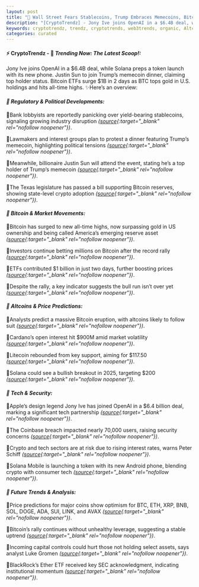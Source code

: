```yaml
---
layout: post
title: "🌅 Wall Street Fears Stablecoins, Trump Embraces Memecoins, Bitcoin Surges"
description: "[CryptoTrendz] - Jony Ive joins OpenAI in a $6.4B deal, while Solana preps a token launch with its new phone. Justin Sun to join Trump’s memecoin dinner, claiming top holder status. Bitcoin ETFs surge $1B in 2 days as BTC tops gold in U.S. holdings and hits all-time highs."
keywords: cryptotrendz, trendz, cryptotrends, web3trends, organic, Altcoin, SEC, Token, XRP, BTC, SOL, memecoin, Bitcoin, Market, Analyst, stablecoins, Crypto
categories: curated
---
```


#### ⚡ CryptoTrendz - 📌 *Trending Now: The Latest Scoop!:*

Jony Ive joins OpenAI in a $6.4B deal, while Solana preps a token launch with its new phone. Justin Sun to join Trump’s memecoin dinner, claiming top holder status. Bitcoin ETFs surge $1B in 2 days as BTC tops gold in U.S. holdings and hits all-time highs. ✨Here’s an overview:


#### *🔖  Regulatory & Political Developments:*  

🔹Bank lobbyists are reportedly panicking over yield-bearing stablecoins, signaling growing industry disruption *([source](https://s.avyag.com/i7tu){:target="_blank" rel="nofollow noopener"})*.  

🔹Lawmakers and interest groups plan to protest a dinner featuring Trump’s memecoin, highlighting political tensions *([source](https://s.avyag.com/zc5w){:target="_blank" rel="nofollow noopener"})*.  

🔹Meanwhile, billionaire Justin Sun will attend the event, stating he’s a top holder of Trump’s memecoin *([source](https://s.avyag.com/m6ta){:target="_blank" rel="nofollow noopener"})*.  

🔹The Texas legislature has passed a bill supporting Bitcoin reserves, showing state-level crypto adoption *([source](https://s.avyag.com/s749){:target="_blank" rel="nofollow noopener"})*.  

#### *🔖  Bitcoin & Market Movements:*  

🔹Bitcoin has surged to new all-time highs, now surpassing gold in US ownership and being called America’s emerging reserve asset *([source](https://s.avyag.com/1xi1){:target="_blank" rel="nofollow noopener"})*.  

🔹Investors continue betting millions on Bitcoin after the record rally *([source](https://s.avyag.com/wx5w){:target="_blank" rel="nofollow noopener"})*.  

🔹ETFs contributed $1 billion in just two days, further boosting prices *([source](https://s.avyag.com/4032){:target="_blank" rel="nofollow noopener"})*.  

🔹Despite the rally, a key indicator suggests the bull run isn’t over yet *([source](https://s.avyag.com/lfoa){:target="_blank" rel="nofollow noopener"})*.  

#### *🔖  Altcoins & Price Predictions:*  

🔹Analysts predict a massive Bitcoin eruption, with altcoins likely to follow suit *([source](https://s.avyag.com/rv6t){:target="_blank" rel="nofollow noopener"})*.  

🔹Cardano’s open interest hit $900M amid market volatility *([source](https://s.avyag.com/akru){:target="_blank" rel="nofollow noopener"})*.  

🔹Litecoin rebounded from key support, aiming for $117.50 *([source](https://s.avyag.com/iv1f){:target="_blank" rel="nofollow noopener"})*.  

🔹Solana could see a bullish breakout in 2025, targeting $200 *([source](https://s.avyag.com/5jv4){:target="_blank" rel="nofollow noopener"})*.  

#### *🔖  Tech & Security:*  

🔹Apple’s design legend Jony Ive has joined OpenAI in a $6.4 billion deal, marking a significant tech partnership *([source](https://s.avyag.com/qav8){:target="_blank" rel="nofollow noopener"})*.  

🔹The Coinbase breach impacted nearly 70,000 users, raising security concerns *([source](https://s.avyag.com/5awm){:target="_blank" rel="nofollow noopener"})*.  

🔹Crypto and tech sectors are at risk due to rising interest rates, warns Peter Schiff *([source](https://s.avyag.com/d82y){:target="_blank" rel="nofollow noopener"})*.  

🔹Solana Mobile is launching a token with its new Android phone, blending crypto with consumer tech *([source](https://s.avyag.com/lq0b){:target="_blank" rel="nofollow noopener"})*.  

#### *🔖  Future Trends & Analysis:*  

🔹Price predictions for major coins show optimism for BTC, ETH, XRP, BNB, SOL, DOGE, ADA, SUI, LINK, and AVAX *([source](https://s.avyag.com/6hy4){:target="_blank" rel="nofollow noopener"})*.  

🔹Bitcoin’s rally continues without unhealthy leverage, suggesting a stable uptrend *([source](https://s.avyag.com/itau){:target="_blank" rel="nofollow noopener"})*.  

🔹Incoming capital controls could hurt those not holding select assets, says analyst Luke Gromen *([source](https://s.avyag.com/h8a9){:target="_blank" rel="nofollow noopener"})*.  

🔹BlackRock’s Ether ETF received key SEC acknowledgment, indicating institutional momentum *([source](https://s.avyag.com/9eae){:target="_blank" rel="nofollow noopener"})*.